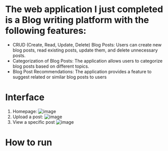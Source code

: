 # The web application I just completed is a Blog writing platform with the following features:
- CRUD (Create, Read, Update, Delete) Blog Posts: Users can create new blog posts, read existing posts, update them, and delete unnecessary posts. 
- Categorization of Blog Posts: The application allows users to categorize blog posts based on different topics. 
- Blog Post Recommendations: The application provides a feature to suggest related or similar blog posts to users
# Interface
1. Homepage: ![image](https://github.com/thanhhuu09/blog-web/assets/58838162/17bcb8f5-3e05-4910-8308-bd22ef9ddcb3)
2. Upload a post: ![image](https://github.com/thanhhuu09/blog-web/assets/58838162/b02e91af-ea81-4019-a08e-95a9751747a5)
3. View a specific post ![image](https://github.com/thanhhuu09/blog-web/assets/58838162/01376e28-6596-4def-97f4-a04e395ac71e)

# How to run
